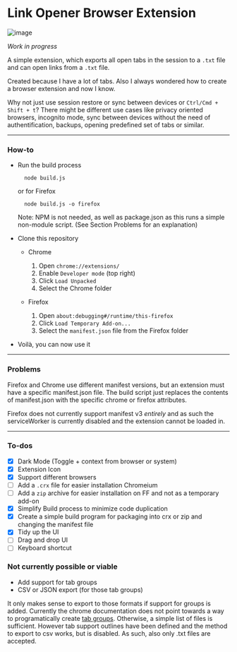 # Link Opener Browser Extension

![image](https://github.com/user-attachments/assets/a9628c96-9142-4cda-aafc-8454ad1d20dd)

_Work in progress_

A simple extension, which exports all open tabs in the session to a `.txt` file and can open links from a `.txt` file.

Created because I have a lot of tabs. Also I always wondered how to create a browser extension and now I know.

Why not just use session restore or sync between devices or `Ctrl/Cmd + Shift + t`? There might be different use cases like privacy oriented browsers, incognito mode, sync between devices without the need of authentification, backups, opening predefined set of tabs or similar.

---

### How-to

-   Run the build process

    ```
      node build.js
    ```

    or for Firefox

    ```
      node build.js -o firefox
    ```

    Note: NPM is not needed, as well as package.json as this runs a simple non-module script. (See Section Problems for an explanation)

-   Clone this repository

    -   Chrome

        1.  Open `chrome://extensions/`
        1.  Enable `Developer mode` (top right)
        1.  Click `Load Unpacked`
        1.  Select the Chrome folder

    -   Firefox
        1.  Open `about:debugging#/runtime/this-firefox`
        1.  Click `Load Temporary Add-on...`
        1.  Select the `manifest.json` file from the Firefox folder

-   Voilà, you can now use it

---

### Problems

Firefox and Chrome use different manifest versions, but an extension must have a specific manifest.json file. The build script just replaces the contents of manifest.json with the specific chrome or firefox attributes.

Firefox does not currently support manifest v3 _entirely_ and as such the serviceWorker is currently disabled and the extension cannot be loaded in.

---

### To-dos

-   [x] Dark Mode (Toggle + context from browser or system)
-   [x] Extension Icon
-   [x] Support different browsers
-   [ ] Add a `.crx` file for easier installation Chromeium
-   [ ] Add a `zip` archive for easier installation on FF and not as a temporary add-on
-   [x] Simplify Build process to minimize code duplication
-   [x] Create a simple build program for packaging into crx or zip and changing the manifest file
-   [x] Tidy up the UI
-   [ ] Drag and drop UI
-   [ ] Keyboard shortcut

### Not currently possible or viable

-   Add support for tab groups
-   CSV or JSON export (for those tab groups)

It only makes sense to export to those formats if support for groups is added. Currently the chrome documentation does not point towards a way to programatically create [tab groups](https://developer.chrome.com/docs/extensions/reference/api/tabGroups#method-update). Otherwise, a simple list of files is sufficient. However tab support outlines have been defined and the method to export to csv works, but is disabled. As such, also only .txt files are accepted.
